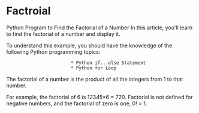 # Factroial
Python Program to Find the Factorial of a Number
In this article, you'll learn to find the factorial of a number and display it.

To understand this example, you should have the knowledge of the following Python programming topics:

                            * Python if...else Statement
                            * Python for Loop
                            
The factorial of a number is the product of all the integers from 1 to that number.

For example, the factorial of 6 is 1*2*3*4*5*6 = 720. Factorial is not defined for negative numbers, and the factorial of zero is one, 0! = 1.
